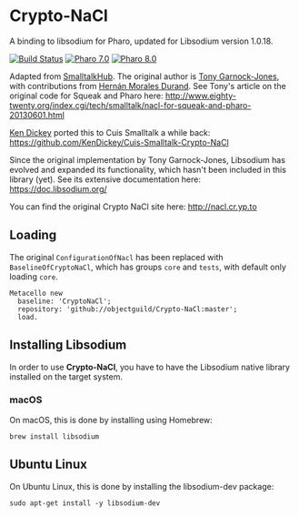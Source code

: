 # Crypto-NaCl
A binding to libsodium for Pharo, updated for Libsodium version 1.0.18.

[![Build Status](https://github.com/objectguild/Crypto-Nacl/workflows/Build/badge.svg)](https://github.com/objectguild/Crypto-Nacl/actions?query=workflow%3ABuild)
[![Pharo 7.0](https://img.shields.io/badge/Pharo-7.0-informational)](https://pharo.org)
[![Pharo 8.0](https://img.shields.io/badge/Pharo-8.0-informational)](https://pharo.org)

Adapted from [SmalltalkHub](http://static.smalltalkhub.com/tonyg/Crypto-Nacl/index.html). 
The original author is [Tony Garnock-Jones](https://github.com/tonyg), with contributions from [Hernán Morales Durand](https://github.com/hernanmd). See Tony's article on the original code for Squeak and Pharo here: http://www.eighty-twenty.org/index.cgi/tech/smalltalk/nacl-for-squeak-and-pharo-20130601.html

[Ken Dickey](https://github.com/KenDickey) ported this to Cuis Smalltalk a while back: https://github.com/KenDickey/Cuis-Smalltalk-Crypto-NaCl

Since the original implementation by Tony Garnock-Jones, Libsodium has evolved and expanded its functionality, which hasn't been included in this library (yet). See its extensive documentation here: https://doc.libsodium.org/

You can find the original Crypto NaCl site here: http://nacl.cr.yp.to

## Loading
The original `ConfigurationOfNacl` has been replaced with `BaselineOfCryptoNaCl`, which has groups `core` and `tests`, with default only loading `core`.

```Smalltalk
Metacello new
  baseline: 'CryptoNaCl';
  repository: 'github://objectguild/Crypto-NaCl:master';
  load.
```

## Installing Libsodium
In order to use **Crypto-NaCl**, you have to have the Libsodium native library installed on the target system.

### macOS
On macOS, this is done by installing using Homebrew:

```
brew install libsodium
```
## Ubuntu Linux
On Ubuntu Linux, this is done by installing the libsodium-dev package:

```
sudo apt-get install -y libsodium-dev
```
